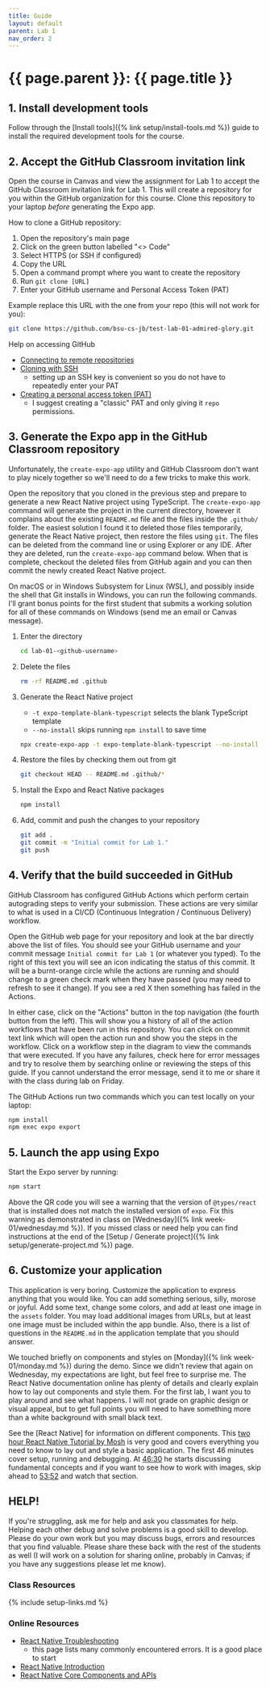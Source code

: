 ```yaml
---
title: Guide
layout: default
parent: Lab 1
nav_order: 2
---
```


# {{ page.parent }}: {{ page.title }}

## 1. Install development tools

Follow through the [Install tools]({% link setup/install-tools.md %}) guide to
install the required development tools for the course.

## 2. Accept the GitHub Classroom invitation link

Open the course in Canvas and view the assignment for Lab 1 to accept the GitHub
Classroom invitation link for Lab 1. This will create a repository for you
within the GitHub organization for this course. Clone this repository to your
laptop _before_ generating the Expo app.

How to clone a GitHub repository:

1. Open the repository's main page
2. Click on the green button labelled "<> Code"
3. Select HTTPS (or SSH if configured)
4. Copy the URL
5. Open a command prompt where you want to create the repository
6. Run `git clone [URL]`
7. Enter your GitHub username and Personal Access Token (PAT)


Example replace this URL with the one from your repo (this will not work for
you):

```bash
git clone https://github.com/bsu-cs-jb/test-lab-01-admired-glory.git
```

Help on accessing GitHub

- [Connecting to remote repositories](https://docs.github.com/en/get-started/getting-started-with-git/about-remote-repositories)
- [Cloning with SSH](https://docs.github.com/en/get-started/getting-started-with-git/about-remote-repositories#cloning-with-ssh-urls)
    - setting up an SSH key is convenient so you do not have to repeatedly enter
      your PAT
- [Creating a personal access token (PAT)](https://docs.github.com/en/authentication/keeping-your-account-and-data-secure/managing-your-personal-access-tokens#creating-a-personal-access-token-classic)
    - I suggest creating a "classic" PAT and only giving it `repo` permissions.


## 3. Generate the Expo app in the GitHub Classroom repository

Unfortunately, the `create-expo-app` utility and GitHub Classroom don't want to
play nicely together so we'll need to do a few tricks to make this work.

Open the repository that you cloned in the previous step and prepare to generate
a new React Native project using TypeScript. The `create-expo-app` command will
generate the project in the current directory, however it complains about the
existing `README.md` file and the files inside the `.github/` folder. The
easiest solution I found it to deleted those files temporarily, generate the
React Native project, then restore the files using `git`. The files can be
deleted from the command line or using Explorer or any IDE. After they are
deleted, run the `create-expo-app` command below. When that is complete,
checkout the deleted files from GitHub again and you can then commit the newly
created React Native project.

On macOS or in Windows Subsystem for Linux (WSL), and possibly inside the shell
that Git installs in Windows, you can run the following commands. I'll grant
bonus points for the first student that submits a working solution for all of
these commands on Windows (send me an email or Canvas message).

1. Enter the directory

    ```bash
    cd lab-01-<github-username>
    ```

2. Delete the files

    ```bash
    rm -rf README.md .github
    ```

3. Generate the React Native project

    - `-t expo-template-blank-typescript` selects the blank TypeScript template
    - `--no-install` skips running `npm install` to save time

    ```bash
    npx create-expo-app -t expo-template-blank-typescript --no-install .
    ```

4. Restore the files by checking them out from git

    ```bash
    git checkout HEAD -- README.md .github/*
    ```

5. Install the Expo and React Native packages

    ```bash
    npm install
    ```

6. Add, commit and push the changes to your repository

    ```bash
    git add .
    git commit -m "Initial commit for Lab 1."
    git push
    ```

## 4. Verify that the build succeeded in GitHub

GitHub Classroom has configured GitHub Actions which perform certain autograding
steps to verify your submission. These actions are very similar to what is used
in a CI/CD (Continuous Integration / Continuous Delivery) workflow.

Open the GitHub web page for your repository and look at the bar directly above
the list of files. You should see your GitHub username and your commit message
`Initial commit for Lab 1` (or whatever you typed). To the right of this text
you will see an icon indicating the status of this commit. It will be a
burnt-orange circle while the actions are running and should change to a green
check mark when they have passed (you may need to refresh to see it change). If
you see a red X then something has failed in the Actions.

In either case, click on the "Actions" button in the top navigation (the fourth
button from the left). This will show you a history of all of the action
workflows that have been run in this repository. You can click on commit text
link which will open the action run and show you the steps in the workflow.
Click on a workflow step in the diagram to view the commands that were executed.
If you have any failures, check here for error messages and try to resolve them
by searching online or reviewing the steps of this guide. If you cannot
understand the error message, send it to me or share it with the class during
lab on Friday.

The GitHub Actions run two commands which you can test locally on your laptop:

```bash
npm install
npm exec expo export
```

## 5. Launch the app using Expo

Start the Expo server by running:

```bash
npm start
```

Above the QR code you will see a warning that the version of `@types/react` that
is installed does not match the installed version of `expo`. Fix this warning as
demonstrated in class on [Wednesday]({% link week-01/wednesday.md %}). If you
missed class or need help you can find instructions at the end of the
[Setup / Generate project]({% link setup/generate-project.md %}) page.

## 6. Customize your application

This application is very boring. Customize the application to express anything
that you would like. You can add something serious, silly, morose or joyful. Add
some text, change some colors, and add at least one image in the `assets`
folder. You may load additional images from URLs, but at least one image must be
included within the app bundle. Also, there is a list of questions in the
`README.md` in the application template that you should answer.

We touched briefly on components and styles on
[Monday]({% link week-01/monday.md %}) during the demo. Since we didn't review
that again on Wednesday, my expectations are light, but feel free to surprise
me. The React Native documentation online has plenty of details and clearly
explain how to lay out components and style them. For the first lab, I want you
to play around and see what happens. I will not grade on graphic design or
visual appeal, but to get full points you will need to have something more than
a white background with small black text.

See the [React Native] for information on different components. This 
[two hour React Native Tutorial by Mosh](https://youtu.be/0-S5a0eXPoc?si=FCmPbC75JO17quwF&)
is very good and covers everything you need to know to lay out and style a basic
application. The first 46 minutes cover setup, running and debugging. At
[46:30](https://youtu.be/0-S5a0eXPoc?si=ZqLF5lSeRLMTk_Gi&t=2790) he starts
discussing fundamental concepts and if you want to see how to work with images,
skip ahead to
[53:52](https://youtu.be/0-S5a0eXPoc?si=FCmPbC75JO17quwF&t=3230) and watch that
section.

## HELP!

If you're struggling, ask me for help and ask you classmates for help. Helping
each other debug and solve problems is a good skill to develop. Please do your
own work but you may discuss bugs, errors and resources that you find valuable.
Please share these back with the rest of the students as well (I will work on a
solution for sharing online, probably in Canvas; if you have any suggestions
please let me know).

### Class Resources

{% include setup-links.md %}

### Online Resources

- [React Native Troubleshooting](https://reactnative.dev/docs/troubleshooting)
    - this page lists many commonly encountered errors. It is a good place to
      start
- [React Native Introduction](https://reactnative.dev/docs/getting-started)
- [React Native Core Components and APIs](https://reactnative.dev/docs/components-and-apis)



